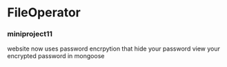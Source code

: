 # FileOperator
### miniproject11
website now uses password encrpytion that hide your password
view your encrypted password in mongoose
